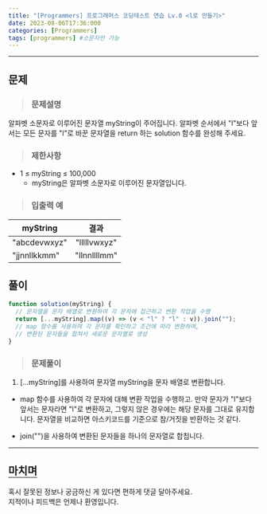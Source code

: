 ```yaml
---
title: "[Programmers] 프로그래머스 코딩테스트 연습 Lv.0 <l로 만들기>"
date: 2023-08-06T17:36:000
categories: [Programmers]
tags: [programmers] #소문자만 가능
---
```


---

## <b>문제</b>

<h3><blockquote>문제설명
</blockquote></h3>

알파벳 소문자로 이루어진 문자열 myString이 주어집니다. 알파벳 순서에서 "l"보다 앞서는 모든 문자를 "l"로 바꾼 문자열을 return 하는 solution 함수를 완성해 주세요.

<h3><blockquote>제한사항
</blockquote></h3>

- 1 ≤ myString ≤ 100,000
  - myString은 알파벳 소문자로 이루어진 문자열입니다.

<h3><blockquote>입출력 예
</blockquote></h3>

| myString     |     결과     |
| ------------ | :----------: |
| "abcdevwxyz" | "lllllvwxyz" |
| "jjnnllkkmm" | "llnnllllmm" |

## <b>풀이</b>

```js
function solution(myString) {
  // 문자열을 문자 배열로 변환하여 각 문자에 접근하고 변환 작업을 수행
  return [...myString].map((v) => (v < "l" ? "l" : v)).join("");
  // map 함수를 사용하여 각 문자를 확인하고 조건에 따라 변환하며,
  // 변환된 문자들을 합쳐서 새로운 문자열로 생성
}
```

<h3><blockquote>문제풀이
</blockquote></h3>

1. [...myString]를 사용하여 문자열 myString을 문자 배열로 변환합니다.

- map 함수를 사용하여 각 문자에 대해 변환 작업을 수행하고. 만약 문자가 "l"보다 앞서는 문자라면 "l"로 변환하고, 그렇지 않은 경우에는 해당 문자를 그대로 유지합니다. 문자열을 비교하면 아스키코드를 기준으로 참/거짓을 반환하는 것 같다.

- join("")을 사용하여 변환된 문자들을 하나의 문자열로 합칩니다.

---

## <b style="border-bottom:2px solid gray"><b>마치며</b></b>

<P>혹시 잘못된 정보나 궁금하신 게 있다면 편하게 댓글 달아주세요.<br/>
지적이나 피드백은 언제나 환영입니다.</p>
